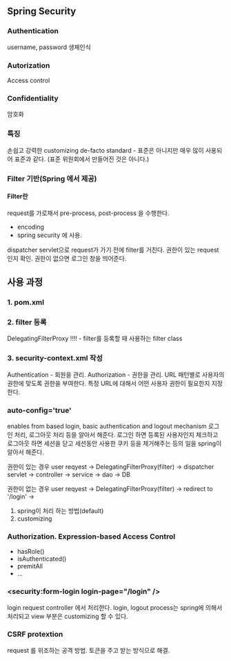 






## Spring Security

### Authentication
username, password
생체인식

### Autorization 
Access control

### Confidentiality
암호화

### 특징 
손쉽고 강력한 customizing
de-facto standard - 표준은 아니지만 매우 많이 사용되어 표준과 같다. (표준 위원회에서 만들어진 것은 아니다.)

### Filter 기반(Spring 에서 제공)
#### Filter란
request를 가로채서 pre-process, post-process 을 수행한다. 
- encoding
- spring security 에 사용.

dispatcher servlet으로 request가 가기 전에 filter를 거친다. 
권한이 있는 request 인지 확인.
권한이 없으면 로그인 창을 띄어준다.


## 사용 과정
### 1. pom.xml
### 2. filter 등록 
DelegatingFilterProxy !!!! - filter를 등록할 때 사용하는 filter class 
### 3. security-context.xml 작성
Authentication - 회원을 관리.
Authorization - 권한을 관리. URL 패턴별로 사용자의 권한에 맞도록 권한을 부여한다. 
특정 URL에 대해서 어떤 사용자 권한이 필요한지 지정한다. 


### auto-config='true'
enables from based login, basic authentication and logout mechanism
로그인 처리, 로그아웃 처리 등을 알아서 해준다. 
로그인 하면 등록된 사용자인지 체크하고 로그아웃 하면 세션을 닫고 세션동안 사용한 쿠키 등을 제거해주는 등의 일을 spring이 알아서 해준다. 


권한이 있는 경우
user reqyest -> DelegatingFilterProxy(filter) -> dispatcher servlet -> controller -> service -> dao -> DB

권한이 없는 경우
user reqyest -> DelegatingFilterProxy(filter) -> redirect to '/login' -> 
1. spring이 처리 하는 방법(default)
2. customizing

### Authorization. Expression-based Access Control
- hasRole()
- isAuthenticated()
- premitAll
- ...

### <security:form-login login-page="/login" />
login request controller 에서 처리한다. 
login, logout process는 spring에 의해서 처리되고 view 부분은 customizing 할 수 있다. 

### CSRF protextion
request 를 위조하는 공격 방법. 토큰을 주고 받는 방식으로 해결. 






